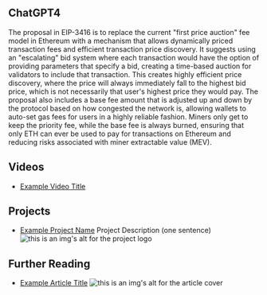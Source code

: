 ## ChatGPT4

The proposal in EIP-3416 is to replace the current "first price auction" fee model in Ethereum with a mechanism that allows dynamically priced transaction fees and efficient transaction price discovery. It suggests using an "escalating" bid system where each transaction would have the option of providing parameters that specify a bid, creating a time-based auction for validators to include that transaction. This creates highly efficient price discovery, where the price will always immediately fall to the highest bid price, which is not necessarily that user's highest price they would pay. The proposal also includes a base fee amount that is adjusted up and down by the protocol based on how congested the network is, allowing wallets to auto-set gas fees for users in a highly reliable fashion. Miners only get to keep the priority fee, while the base fee is always burned, ensuring that only ETH can ever be used to pay for transactions on Ethereum and reducing risks associated with miner extractable value (MEV).

## Videos

- [Example Video Title](https://www.youtube.com/watch?v=TDGq4aeevgY)

## Projects

- [Example Project Name](https://xxxx.xxx/xxxxx) Project Description (one sentence) ![this is an img's alt for the project logo](https://xxxx.xxx/project-logo.xxx)

## Further Reading

- [Example Article Title](https://xxxx.xxx/xxxxx) ![this is an img's alt for the article cover](https://xxxx.xxx/article-cover.xxx)
